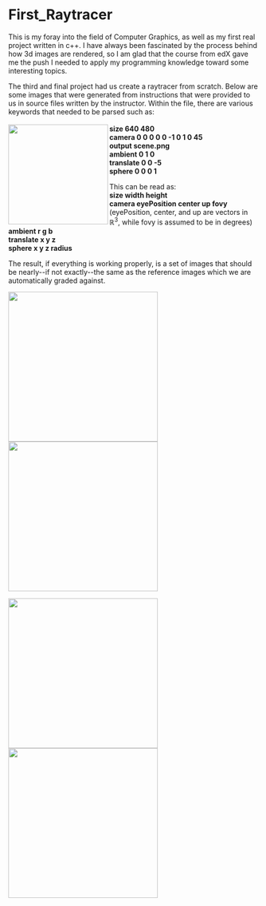 # First_Raytracer
This is my foray into the field of Computer Graphics, as well as my first real project written in c++. I have always been fascinated by the process behind how 3d images are rendered, so I am glad that the course from edX gave me the push I needed to apply my programming knowledge toward some interesting topics.

The third and final project had us create a raytracer from scratch. Below are some images that were generated from instructions that were provided to us in source files written by the instructor. Within the file, there are various keywords that needed to be parsed such as:<br />  
**size 640 480
<img src="https://user-images.githubusercontent.com/28365047/61838678-44165e00-ae3f-11e9-906a-bbb5f8e196a8.png" align="left" width="200"></img><br />
camera 0 0 0 0 0 -1 0 1 0 45<br />
output scene.png<br />
ambient 0 1 0<br />
translate 0 0 -5<br />
sphere 0 0 0 1**

This can be read as:  
**size width height**<br />
**camera eyePosition center up fovy**<br />
(eyePosition, center, and up are vectors in ℝ<sup>3</sup>, while fovy is assumed to be in degrees)<br />
**ambient r g b**<br />
**translate x y z**<br />
**sphere x y z radius**

The result, if everything is working properly, is a set of images that should be nearly--if not exactly--the same as the reference images which we are automatically graded against.

<img src="https://user-images.githubusercontent.com/28365047/61836395-e41aba00-ae34-11e9-8680-6342b520d312.png" width="300"></img>
<img src="https://user-images.githubusercontent.com/28365047/61836404-ebda5e80-ae34-11e9-821a-90ea307fb61a.png" width="300"></img>

<img src="https://user-images.githubusercontent.com/28365047/61837320-18907500-ae39-11e9-8e2f-e88f8806a205.png" width="300"></img>
<img src="https://user-images.githubusercontent.com/28365047/61837588-42966700-ae3a-11e9-9cf4-7d11d7dfb652.png" width="300"></img>

